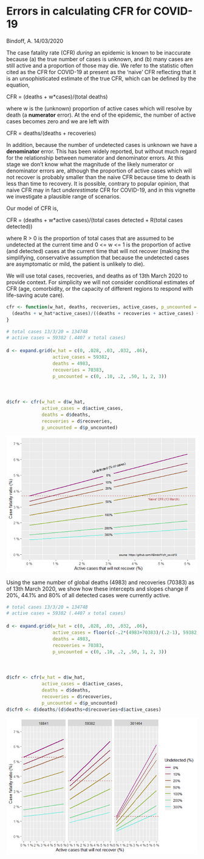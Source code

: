 Errors in calculating CFR for COVID-19
================
Bindoff, A.
14/03/2020

The case fatality rate (CFR) *during* an epidemic is known to be
inaccurate because (a) the true number of cases is unknown, and (b) many
cases are still active and a proportion of those may die. We refer to
the statistic often cited as the CFR for COVID-19 at present as the
‘naive’ CFR reflecting that it is an unsophisticated estimate of the
true CFR, which can be defined by the equation,

CFR = (deaths + w\*cases)/(total deaths)

where w is the (unknown) proportion of active cases which will resolve
by death (a **numerator** error). At the end of the epidemic, the number
of active cases becomes zero and we are left with

CFR = deaths/(deaths + recoveries)

In addition, because the number of undetected cases is unknown we have a
**denominator** error. This has been widely reported, but without much
regard for the relationship between numerator and denominator errors. At
this stage we don’t know what the magnitude of the likely numerator or
denominator errors are, although the proportion of active cases which
will not recover is probably smaller than the naive CFR because time to
death is less than time to recovery. It is possible, contrary to popular
opinion, that naive CFR may in fact *underestimate* CFR for COVID-19,
and in this vignette we investigate a plausible range of scenarios.

Our model of CFR is,

CFR = (deaths + w\*active cases)/(total cases detected + R(total cases
detected))

where R \> 0 is the proportion of total cases that are assumed to be
undetected at the current time and 0 \<= w \<= 1 is the proportion of
active (and detected) cases at the current time that will not recover
(making the simplifying, conservative assumption that because the
undetected cases are asymptomatic or mild, the patient is unlikely to
die).

We will use total cases, recoveries, and deaths as of 13th March 2020 to
provide context. For simplicity we will not consider conditional
estimates of CFR (age, comorbidity, or the capacity of different regions
to respond with life-saving acute care).

``` r
cfr <- function(w_hat, deaths, recoveries, active_cases, p_uncounted = 0){
  (deaths + w_hat*active_cases)/((deaths + recoveries + active_cases) + (p_uncounted*(deaths + recoveries + active_cases)))
}
```

``` r
# total cases 13/3/20 = 134748
# active cases = 59382 (.4407 x total cases)

d <- expand.grid(w_hat = c(0, .028, .03, .032, .06),
                 active_cases = 59382,
                 deaths = 4983,
                 recoveries = 70383,
                 p_uncounted = c(0, .10, .2, .50, 1, 2, 3))



d$cfr <- cfr(w_hat = d$w_hat,
             active_cases = d$active_cases,
             deaths = d$deaths, 
             recoveries = d$recoveries,
             p_uncounted = d$p_uncounted)
```

![](README_files/figure-gfm/unnamed-chunk-4-1.png)<!-- -->

Using the same number of global deaths (4983) and recoveries (70383) as
of 13th March 2020, we show how these intercepts and slopes change if
20%, 44.1% and 80% of all detected cases were currently active.

``` r
# total cases 13/3/20 = 134748
# active cases = 59382 (.4407 x total cases)

d <- expand.grid(w_hat = c(0, .028, .03, .032, .06),
                 active_cases = floor(c(-.2*(4983+70383)/(.2-1), 59382, -.8*(4983+70383)/(.8-1))),
                 deaths = 4983,
                 recoveries = 70383,
                 p_uncounted = c(0, .10, .2, .50, 1, 2, 3))



d$cfr <- cfr(w_hat = d$w_hat,
             active_cases = d$active_cases,
             deaths = d$deaths, 
             recoveries = d$recoveries,
             p_uncounted = d$p_uncounted)
d$cfr0 <- d$deaths/(d$deaths+d$recoveries+d$active_cases)
```

![](README_files/figure-gfm/unnamed-chunk-6-1.png)<!-- -->
